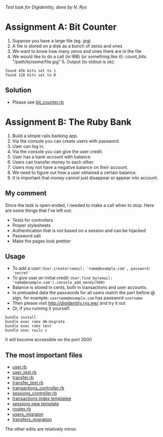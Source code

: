 *Test task for Digidentity, done by N. Rys*

# Assignment A: Bit Counter
1. Suppose you have a large file (eg. jpg)
2. A file is stored on a disk as a bunch of zeros and ones
3. We want to know how many zeros and ones there are in the file
4. We would like to do a call (in IRB) (or something like it): count_bits "/path/to/some/file.jpg" 5. Output (to stdout is ok):
```
found 456 bits set to 1
found 128 bits set to 0
```

## Solution
* Please see [bit_counter.rb](bit_counter.rb)

# Assignment B: The Ruby Bank
1. Build a simple rails banking app.
2. Via the console you can create users with password.
3. User can log in.
4. Via the console you can give the user credit.
5. User has a bank account with balance.
6. Users can transfer money to each other.
7. Users may not have a negative balance on their account.
8. We need to figure out how a user obtained a certain balance.
9. It is important that money cannot just disappear or appear into account.

## My comment
Since the task is open-ended, I needed to make a call when to stop. Here are some things that I've left out:
* Tests for controllers
* Proper stylesheets
* Authentication that is not based on a session and can be hijacked
* Password salt
* Make the pages look prettier

## Usage
* To add a user: `User.create!(email: 'name@example.com', password: 'secret'`
* To give user an initial credit: `User.find_by(email: 'name@example.com').console_add_money(500)`
* Balance is stored in cents, both in transactions and user accounts.
* In preloaded data the passwords for all users match the part before @ sign, for example: `username@example.com` has password `username`
* Then please visit http://digidentity.rys.me/ and try it out
* Or, if you running it yourself:
```
bundle install
bundle exec rake db:migrate
bundle exec rake test
bundle exec rails s
```
It will become accessible on the port 3000

## The most important files
* [user.rb](app/models/user.rb)
* [user_test.rb](test/models/user_test.rb)
* [transfer.rb](app/models/transfer.rb)
* [transfer_test.rb](test/models/transfer_test.rb)
* [transactions_controller.rb](app/controllers/transactions_controller.rb)
* [sessions_controller.rb](app/controllers/sessions_controller.rb)
* [transactions index templatee](app/views/transactions/index.html.erb)
* [sessions new template](app/views/sessions/new.html.erb)
* [routes.rb](config/routes.rb)
* [users_migraion](db/migrate/20191007032114_create_users.rb)
* [transfers_migration](db/migrate/20191007034529_create_transfers.rb)


The other edits are relatively minor.
